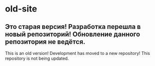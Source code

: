 # old-site
Это старая версия!
Разработка перешла в новый репозиторий!
Обновление данного репозитория не ведётся.
-------------------------------------------------
This is an old version!
Development has moved to a new repository!
This repository is not being updated.
